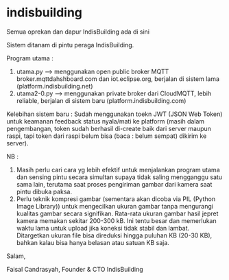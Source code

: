 # indisbuilding
Semua oprekan dan dapur IndisBuilding ada di sini

Sistem ditanam di pintu peraga IndisBuilding.

Program utama :

1. utama.py --> menggunakan open public broker MQTT broker.mqttdahshboard.com dan iot.eclipse.org, berjalan di sistem lama (platform.indisbuilding.net)
2. utama2-0.py --> menggunakan private broker dari CloudMQTT, lebih reliable, berjalan di sistem baru (platform.indisbuilding.com)


Kelebihan sistem baru : Sudah menggunakan toekn JWT (JSON Web Token) untuk keamanan feedback status nyala/mati ke platform (masih dalam pengembangan, token sudah berhasil di-create baik dari server maupun raspi, tapi token dari raspi belum bisa (baca : belum sempat) dikirim ke server). 

NB : 
1. Masih perlu cari cara yg lebih efektif untuk menjalankan program utama dan sensing pintu secara simultan supaya tidak saling mengganggu satu sama lain, terutama saat proses pengiriman gambar dari kamera saat pintu dibuka paksa.
2. Perlu teknik kompresi gambar (sementara akan dicoba via PIL (Python Image Library)) untuk mengecilkan ukuran gambar tanpa mengurangi kualitas gambar secara signifikan. Rata-rata ukuran gambar hasil jepret kamera memakan sekitar 200-300 kB. Ini tentu besar dan memerlukan waktu lama untuk upload jika koneksi tidak stabil dan lambat. Ditargetkan ukuran file bisa direduksi hingga puluhan KB (20-30 KB), bahkan kalau bisa hanya belasan atau satuan KB saja.




Salam,




Faisal Candrasyah,
Founder & CTO IndisBuilding

